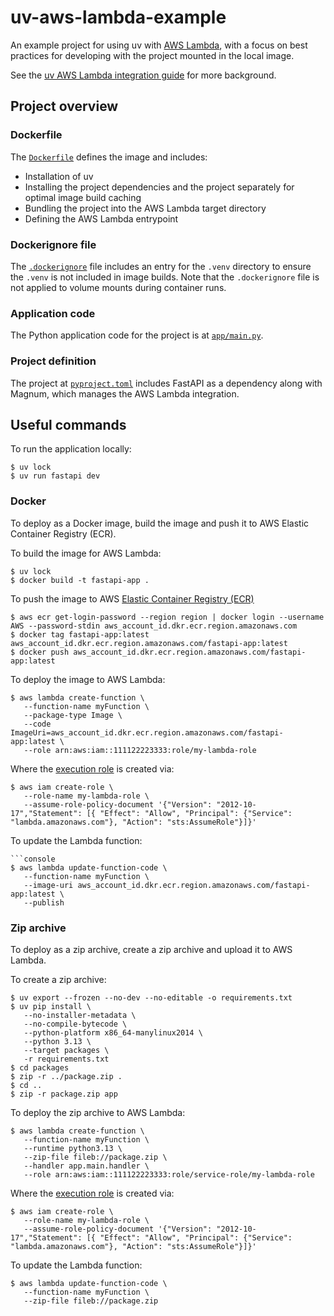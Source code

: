 # uv-aws-lambda-example

An example project for using uv with [AWS Lambda](https://aws.amazon.com/lambda/), with a focus on
best practices for developing with the project mounted in the local image.

See the [uv AWS Lambda integration guide](https://docs.astral.sh/uv/guides/integration/aws-lambda/)
for more background.

## Project overview

### Dockerfile

The [`Dockerfile`](./Dockerfile) defines the image and includes:

- Installation of uv
- Installing the project dependencies and the project separately for optimal image build caching
- Bundling the project into the AWS Lambda target directory
- Defining the AWS Lambda entrypoint

### Dockerignore file

The [`.dockerignore`](./.dockerignore) file includes an entry for the `.venv` directory to ensure
the `.venv` is not included in image builds. Note that the `.dockerignore` file is not applied to
volume mounts during container runs.

### Application code

The Python application code for the project is at [`app/main.py`](./app/main.py).

### Project definition

The project at [`pyproject.toml`](./pyproject.toml) includes FastAPI as a dependency along with
Magnum, which manages the AWS Lambda integration.

## Useful commands

To run the application locally:

```console
$ uv lock
$ uv run fastapi dev
```

### Docker

To deploy as a Docker image, build the image and push it to AWS Elastic Container Registry (ECR).

To build the image for AWS Lambda:

```console
$ uv lock
$ docker build -t fastapi-app .
```

To push the image to AWS [Elastic Container Registry (ECR)](https://aws.amazon.com/ecr/)

```console
$ aws ecr get-login-password --region region | docker login --username AWS --password-stdin aws_account_id.dkr.ecr.region.amazonaws.com
$ docker tag fastapi-app:latest aws_account_id.dkr.ecr.region.amazonaws.com/fastapi-app:latest
$ docker push aws_account_id.dkr.ecr.region.amazonaws.com/fastapi-app:latest
```

To deploy the image to AWS Lambda:

```console
$ aws lambda create-function \
   --function-name myFunction \
   --package-type Image \
   --code ImageUri=aws_account_id.dkr.ecr.region.amazonaws.com/fastapi-app:latest \
   --role arn:aws:iam::111122223333:role/my-lambda-role
```

Where the [execution role](https://docs.aws.amazon.com/lambda/latest/dg/lambda-intro-execution-role.html#permissions-executionrole-api)
is created via:

```console
$ aws iam create-role \
   --role-name my-lambda-role \
   --assume-role-policy-document '{"Version": "2012-10-17","Statement": [{ "Effect": "Allow", "Principal": {"Service": "lambda.amazonaws.com"}, "Action": "sts:AssumeRole"}]}'
```

To update the Lambda function:

```console
```console
$ aws lambda update-function-code \
   --function-name myFunction \
   --image-uri aws_account_id.dkr.ecr.region.amazonaws.com/fastapi-app:latest \
   --publish
```

### Zip archive

To deploy as a zip archive, create a zip archive and upload it to AWS Lambda.

To create a zip archive:

```console
$ uv export --frozen --no-dev --no-editable -o requirements.txt
$ uv pip install \
   --no-installer-metadata \
   --no-compile-bytecode \
   --python-platform x86_64-manylinux2014 \
   --python 3.13 \
   --target packages \
   -r requirements.txt
$ cd packages
$ zip -r ../package.zip .
$ cd ..
$ zip -r package.zip app
```

To deploy the zip archive to AWS Lambda:

```console
$ aws lambda create-function \
   --function-name myFunction \
   --runtime python3.13 \
   --zip-file fileb://package.zip \
   --handler app.main.handler \
   --role arn:aws:iam::111122223333:role/service-role/my-lambda-role
```

Where the [execution role](https://docs.aws.amazon.com/lambda/latest/dg/lambda-intro-execution-role.html#permissions-executionrole-api)
is created via:

```console
$ aws iam create-role \
   --role-name my-lambda-role \
   --assume-role-policy-document '{"Version": "2012-10-17","Statement": [{ "Effect": "Allow", "Principal": {"Service": "lambda.amazonaws.com"}, "Action": "sts:AssumeRole"}]}'
```

To update the Lambda function:

```console
$ aws lambda update-function-code \
   --function-name myFunction \
   --zip-file fileb://package.zip
```